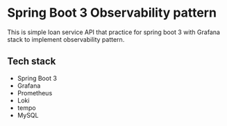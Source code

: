 # Spring Boot 3 Observability pattern

This is simple loan service API that practice for spring boot 3 with Grafana stack to implement observability pattern.

## Tech stack

- Spring Boot 3
- Grafana
- Prometheus
- Loki
- tempo
- MySQL